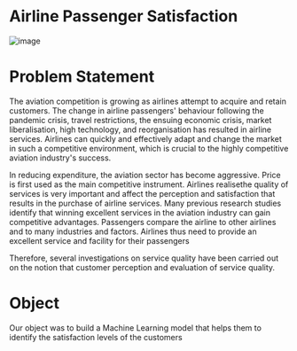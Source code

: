 # Airline Passenger Satisfaction

![image](https://user-images.githubusercontent.com/22665704/165901186-b3869935-7dc3-4042-9e4f-618015622eea.png)


# Problem Statement
The aviation competition is growing as airlines attempt to acquire and retain customers. The change in airline passengers' behaviour following the pandemic crisis, travel restrictions, the ensuing economic crisis, market liberalisation, high technology, and reorganisation has resulted in airline services. Airlines can quickly and effectively adapt and change the market in such a competitive environment, which is crucial to the highly competitive aviation industry's success.

In reducing expenditure, the aviation sector has become aggressive. Price is first used as the main competitive instrument. Airlines realisethe quality of services is very important and affect the perception and satisfaction that results in the purchase of airline services.
Many previous research studies identify that winning excellent services in the aviation industry can gain competitive advantages. Passengers compare the airline to other airlines and to many industries and factors. Airlines thus need to provide an excellent service and facility for their passengers

Therefore, several investigations on service quality have been carried out on the notion that customer perception and evaluation of service quality. 

# Object

Our object was to build a Machine Learning model that helps them to identify the satisfaction levels of the customers
